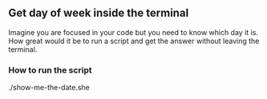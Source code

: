 
## Get day of week inside the terminal

Imagine you are focused in your code but you need to know which day it is. How great would it be to run a script and get the answer without leaving the terminal.


### How to run the script

./show-me-the-date.she
